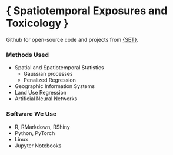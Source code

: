 # { Spatiotemporal Exposures and Toxicology }
Github for open-source code and projects from [{SET}](https://www.niehs.nih.gov/research/atniehs/labs/ptb/spatiotemporal/index.cfm).


### Methods Used
* Spatial and Spatiotemporal Statistics
   - Gaussian processes
   - Penalized Regression
* Geographic Information Systems
* Land Use Regression 
* Artificial Neural Networks


### Software We Use
* R, RMarkdown, RShiny 
* Python, PyTorch
* Linux
* Jupyter Notebooks



